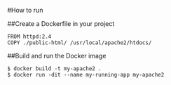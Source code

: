 #How to run

##Create a Dockerfile in your project

```
FROM httpd:2.4
COPY ./public-html/ /usr/local/apache2/htdocs/
```

##Build and run the Docker image

```
$ docker build -t my-apache2 .
$ docker run -dit --name my-running-app my-apache2
```